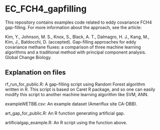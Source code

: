 # EC_FCH4_gapfilling

This repository contains examples code related to eddy covariance FCH4 gap-filling. 
For more information about the approach, see the article:

Kim, Y., Johnson, M. S., Knox, S., Black, A. T., Dalmagro, H. J., Kang, M., Kim, J., Baldocchi, D. (accepted). Gap-filling approaches for eddy covariance methane fluxes: a comparison of three machine learning algorithms and a traditional method with principal component analysis. Global Change Biology. 

## Explanation on files
rf_run_for_public.R: 
A gap-filling script using Random Forest algorithm written in R. 
This script is based on Caret R package, and so one can easily modify this script to another machine learning algorithm like SVM, ANN.

exampleWETBB.csv:
An example dataset (Ameriflux site CA-DBB).

art_gap_for_public.R:
An R function generating artificial gap.

artificialgap_example.R:
An R script using the function above.
